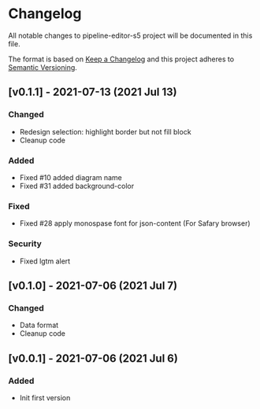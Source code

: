 # Changelog

All notable changes to pipeline-editor-s5 project will be documented in this file.
 
The format is based on [Keep a Changelog](http://keepachangelog.com/)
and this project adheres to [Semantic Versioning](http://semver.org/).


## [v0.1.1] - 2021-07-13 (2021 Jul 13)

### Changed

* Redesign selection: highlight border but not fill block
* Cleanup code

### Added

* Fixed #10 added diagram name
* Fixed #31 added background-color

### Fixed

* Fixed #28 apply monospase font for json-content (For Safary browser)

### Security

* Fixed lgtm alert

## [v0.1.0] - 2021-07-06 (2021 Jul 7)

### Changed

* Data format
* Cleanup code

## [v0.0.1] - 2021-07-06 (2021 Jul 6)

### Added

* Init first version
